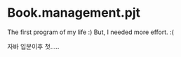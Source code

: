 # Book.management.pjt
The first program of my life :)    But, I needed more effort. :(

자바 입문이후 첫.....
